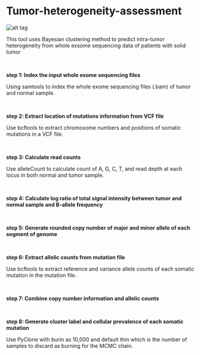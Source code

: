 # Tumor-heterogeneity-assessment

![alt tag](https://github.com/xinlingl/Tumor-heterogeneity-assessment/blob/main/workflow.jpg)

This tool uses Bayesian clustering method to predict intra-tumor heterogeneity from whole exsome sequencing data of patients with solid tumor 

<br />

**step 1: Index the input whole exome sequencing files**

Using samtools to index the whole exome sequencing files (.bam) of tumor and normal sample.

<br />

**step 2: Extract location of mutations information from VCF file**

Use bcftools to extract chromosome numbers and positions of somatic mutations in a VCF file. 

<br />

**step 3: Calculate read counts**

Use alleleCount to calculate count of A, G, C, T, and read depth at each locus in both normal and tumor sample.

<br />

**step 4: Calculate log ratio of total signal intensity between tumor and normal sample and B-allele frequency**

<br />

**step 5: Generate rounded copy number of major and minor allele of each segment of genome**

<br />

**step 6: Extract allelic counts from mutation file**

Use bcftools to extract reference and variance allele counts of each somatic mutation in the mutation file. 

<br />

**step 7: Combine copy number information and allelic counts**

<br />

**step 8: Generate cluster label and cellular prevalence of each somatic mutation**

Use PyClone with burin as 10,000 and default thin which is the number of samples to discard as burning for the MCMC chain. 
